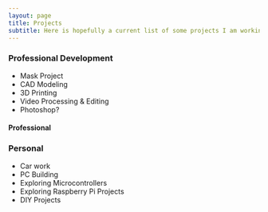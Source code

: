 ```yaml
---
layout: page
title: Projects
subtitle: Here is hopefully a current list of some projects I am working on.
---
```


### Professional Development

- Mask Project
- CAD Modeling
- 3D Printing
- Video Processing & Editing
- Photoshop?

#### Professional 



### Personal 


- Car work
- PC Building
- Exploring Microcontrollers
- Exploring Raspberry Pi Projects
- DIY Projects
